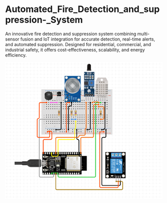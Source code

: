 # Automated_Fire_Detection_and_suppression-_System
An innovative fire detection and suppression system combining multi-sensor fusion and IoT integration for accurate detection, real-time alerts, and automated suppression. Designed for residential, commercial, and industrial safety, it offers cost-effectiveness, scalability, and energy efficiency.


![Alt text](design.png)
